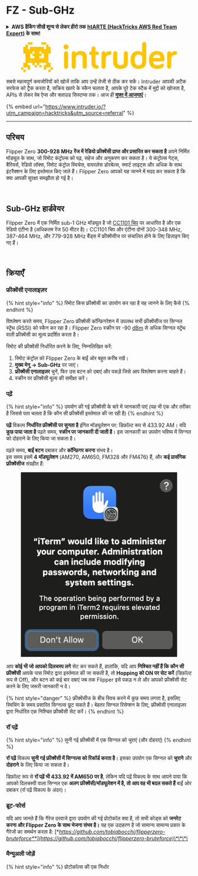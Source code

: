 # FZ - Sub-GHz

<details>

<summary><strong>AWS हैकिंग सीखें शून्य से लेकर हीरो तक</strong> <a href="https://training.hacktricks.xyz/courses/arte"><strong>htARTE (HackTricks AWS Red Team Expert)</strong></a><strong> के साथ!</strong></summary>

HackTricks का समर्थन करने के अन्य तरीके:

* यदि आप अपनी **कंपनी का विज्ञापन HackTricks में देखना चाहते हैं** या **HackTricks को PDF में डाउनलोड करना चाहते हैं** तो [**सब्सक्रिप्शन प्लान्स**](https://github.com/sponsors/carlospolop) देखें!
* [**आधिकारिक PEASS & HackTricks स्वैग**](https://peass.creator-spring.com) प्राप्त करें
* [**The PEASS Family**](https://opensea.io/collection/the-peass-family) की खोज करें, हमारा विशेष [**NFTs**](https://opensea.io/collection/the-peass-family) संग्रह
* 💬 [**Discord समूह**](https://discord.gg/hRep4RUj7f) में **शामिल हों** या [**टेलीग्राम समूह**](https://t.me/peass) या **Twitter** 🐦 पर मुझे **फॉलो** करें [**@carlospolopm**](https://twitter.com/carlospolopm)**.**
* **अपनी हैकिंग ट्रिक्स साझा करें, HackTricks** के [**github repos**](https://github.com/carlospolop/hacktricks) और [**HackTricks Cloud**](https://github.com/carlospolop/hacktricks-cloud) में PRs सबमिट करके.

</details>

<figure><img src="/.gitbook/assets/image (675).png" alt=""><figcaption></figcaption></figure>

सबसे महत्वपूर्ण कमजोरियों को खोजें ताकि आप उन्हें तेजी से ठीक कर सकें। Intruder आपकी अटैक सरफेस को ट्रैक करता है, सक्रिय खतरे के स्कैन चलाता है, आपके पूरे टेक स्टैक में मुद्दों को खोजता है, APIs से लेकर वेब ऐप्स और क्लाउड सिस्टम्स तक। आज ही [**मुफ्त में आजमाएं**](https://www.intruder.io/?utm\_source=referral\&utm\_campaign=hacktricks)।

{% embed url="https://www.intruder.io/?utm_campaign=hacktricks&utm_source=referral" %}

***

## परिचय <a href="#kfpn7" id="kfpn7"></a>

Flipper Zero **300-928 MHz रेंज में रेडियो फ्रीक्वेंसी प्राप्त और प्रसारित कर सकता है** अपने निर्मित मॉड्यूल के साथ, जो रिमोट कंट्रोल्स को पढ़, सहेज और अनुकरण कर सकता है। ये कंट्रोल्स गेट्स, बैरियर्स, रेडियो लॉक्स, रिमोट कंट्रोल स्विचेस, वायरलेस डोरबेल्स, स्मार्ट लाइट्स और अधिक के साथ इंटरैक्शन के लिए इस्तेमाल किए जाते हैं। Flipper Zero आपको यह जानने में मदद कर सकता है कि क्या आपकी सुरक्षा समझौता हो गई है।

<figure><img src="../../../.gitbook/assets/image (3) (2) (1).png" alt=""><figcaption></figcaption></figure>

## Sub-GHz हार्डवेयर <a href="#kfpn7" id="kfpn7"></a>

Flipper Zero में एक निर्मित sub-1 GHz मॉड्यूल है जो [﻿](https://www.st.com/en/nfc/st25r3916.html#overview)﻿[CC1101 चिप](https://www.ti.com/lit/ds/symlink/cc1101.pdf) पर आधारित है और एक रेडियो एंटीना है (अधिकतम रेंज 50 मीटर है)। CC1101 चिप और एंटीना दोनों 300-348 MHz, 387-464 MHz, और 779-928 MHz बैंड्स में फ्रीक्वेंसीज पर संचालित होने के लिए डिज़ाइन किए गए हैं।

<figure><img src="../../../.gitbook/assets/image (1) (8) (1).png" alt=""><figcaption></figcaption></figure>

## क्रियाएँ

### फ्रीक्वेंसी एनालाइज़र

{% hint style="info" %}
रिमोट किस फ्रीक्वेंसी का उपयोग कर रहा है यह जानने के लिए कैसे
{% endhint %}

विश्लेषण करते समय, Flipper Zero फ्रीक्वेंसी कॉन्फ़िगरेशन में उपलब्ध सभी फ्रीक्वेंसीज पर सिग्नल स्ट्रेंथ (RSSI) को स्कैन कर रहा है। Flipper Zero स्क्रीन पर -90 [dBm](https://en.wikipedia.org/wiki/DBm) से अधिक सिग्नल स्ट्रेंथ वाली फ्रीक्वेंसी का मूल्य प्रदर्शित करता है।

रिमोट की फ्रीक्वेंसी निर्धारित करने के लिए, निम्नलिखित करें:

1. रिमोट कंट्रोल को Flipper Zero के बाईं ओर बहुत करीब रखें।
2. **मुख्य मेनू** **→ Sub-GHz** पर जाएं।
3. **फ्रीक्वेंसी एनालाइज़र** चुनें, फिर उस बटन को दबाएं और पकड़ें जिसे आप विश्लेषण करना चाहते हैं।
4. स्क्रीन पर फ्रीक्वेंसी मूल्य की समीक्षा करें।

### पढ़ें

{% hint style="info" %}
उपयोग की गई फ्रीक्वेंसी के बारे में जानकारी पाएं (यह भी एक और तरीका है जिससे पता चलता है कि कौन सी फ्रीक्वेंसी इस्तेमाल की जा रही है)
{% endhint %}

**पढ़ें** विकल्प **निर्धारित फ्रीक्वेंसी पर सुनता है** इंगित मॉड्यूलेशन पर: डिफ़ॉल्ट रूप से 433.92 AM। यदि **कुछ पाया जाता है** पढ़ते समय, **स्क्रीन पर जानकारी दी जाती है**। इस जानकारी का उपयोग भविष्य में सिग्नल को दोहराने के लिए किया जा सकता है।

पढ़ते समय, **बाईं बटन** दबाकर और **कॉन्फ़िगर करना** संभव है।\
इस समय इसमें **4 मॉड्यूलेशन** (AM270, AM650, FM328 और FM476) हैं, और **कई प्रासंगिक फ्रीक्वेंसीज** संग्रहीत हैं:

<figure><img src="../../../.gitbook/assets/image (28).png" alt=""><figcaption></figcaption></figure>

आप **कोई भी जो आपको दिलचस्प लगे** सेट कर सकते हैं, हालांकि, यदि आप **निश्चित नहीं हैं कि कौन सी फ्रीक्वेंसी** आपके पास रिमोट द्वारा इस्तेमाल की जा सकती है, तो **Hopping को ON पर सेट करें** (डिफ़ॉल्ट रूप से Off), और बटन को कई बार दबाएं जब तक Flipper इसे पकड़ न ले और आपको फ्रीक्वेंसी सेट करने के लिए जरूरी जानकारी न दे।

{% hint style="danger" %}
फ्रीक्वेंसीज के बीच स्विच करने में कुछ समय लगता है, इसलिए स्विचिंग के समय प्रसारित सिग्नल्स छूट सकते हैं। बेहतर सिग्नल रिसेप्शन के लिए, फ्रीक्वेंसी एनालाइज़र द्वारा निर्धारित एक निश्चित फ्रीक्वेंसी सेट करें।
{% endhint %}

### **रॉ पढ़ें**

{% hint style="info" %}
सुनी गई फ्रीक्वेंसी में एक सिग्नल को चुराएं (और दोहराएं)
{% endhint %}

**रॉ पढ़ें** विकल्प **सुनी गई फ्रीक्वेंसी में सिग्नल्स को रिकॉर्ड करता है**। इसका उपयोग एक सिग्नल को **चुराने** और **दोहराने** के लिए किया जा सकता है।

डिफ़ॉल्ट रूप से **रॉ पढ़ें भी 433.92 में AM650 पर है**, लेकिन यदि पढ़ें विकल्प के साथ आपने पाया कि आपको दिलचस्पी वाला सिग्नल एक **अलग फ्रीक्वेंसी/मॉड्यूलेशन में है, तो आप वह भी बदल सकते हैं** बाईं ओर दबाकर (रॉ पढ़ें विकल्प के अंदर)।

### ब्रूट-फोर्स

यदि आप जानते हैं कि गैरेज दरवाजे द्वारा उपयोग की गई प्रोटोकॉल क्या है, तो सभी कोड्स को **जनरेट करना और Flipper Zero के साथ भेजना संभव है।** यह एक उदाहरण है जो सामान्य सामान्य प्रकार के गैरेजों का समर्थन करता है: [**https://github.com/tobiabocchi/flipperzero-bruteforce**](https://github.com/tobiabocchi/flipperzero-bruteforce)\*\*\*\*

### मैन्युअली जोड़ें

{% hint style="info" %}
प्रोटोकॉल्स की एक निर्धार
